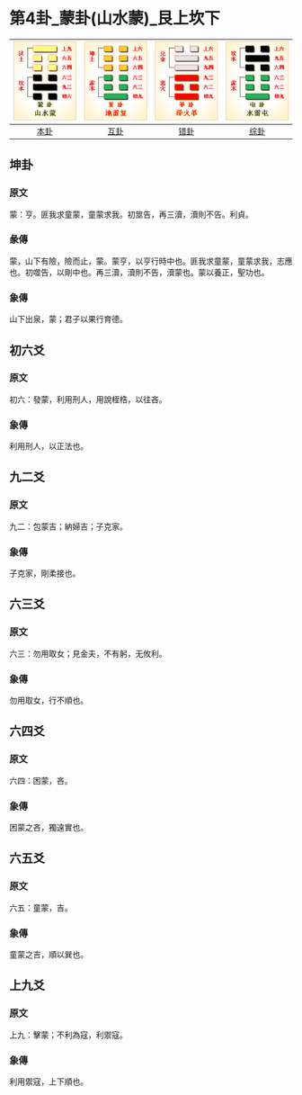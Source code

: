 # 第4卦_蒙卦(山水蒙)_艮上坎下

| ![meng](/resources/64gua_meng.png) | ![fu](/resources/64gua_fu.png) | ![ge](/resources/64gua_ge.png) | ![zhun](/resources/64gua_zhun.png)    |
|:------:|:------:|:------:|:------:|
| [本卦](/10wings/xuguazhuan/04meng/) | [互卦](/10wings/xuguazhuan/24fu/) | [错卦](/10wings/xuguazhuan/49ge/) | [综卦](/10wings/xuguazhuan/03zhun/) |

## 坤卦
### 原文
蒙：亨。匪我求童蒙，童蒙求我。初筮告，再三瀆，瀆則不告。利貞。
### 彖傳
蒙，山下有險，險而止，蒙。蒙亨，以亨行時中也。匪我求童蒙，童蒙求我，志應也。初噬告，以剛中也。再三瀆，瀆則不告，瀆蒙也。蒙以養正，聖功也。
### 象傳
山下出泉，蒙；君子以果行育德。
## 初六爻
### 原文
初六：發蒙，利用刑人，用說桎梏，以往吝。
### 象傳
利用刑人，以正法也。
## 九二爻
### 原文
九二：包蒙吉；納婦吉；子克家。
### 象傳
子克家，剛柔接也。
## 六三爻
### 原文
六三：勿用取女；見金夫，不有躬，无攸利。
### 象傳
勿用取女，行不順也。
## 六四爻
### 原文
六四：困蒙，吝。
### 象傳
困蒙之吝，獨遠實也。
## 六五爻
### 原文
六五：童蒙，吉。
### 象傳
童蒙之吉，順以巽也。
## 上九爻
### 原文
上九：擊蒙；不利為寇，利禦寇。
### 象傳
利用禦寇，上下順也。